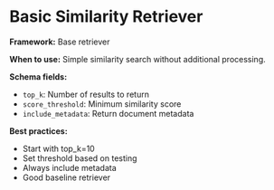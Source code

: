 # Basic Similarity Retriever

**Framework:** Base retriever

**When to use:** Simple similarity search without additional processing.

**Schema fields:**
- `top_k`: Number of results to return
- `score_threshold`: Minimum similarity score
- `include_metadata`: Return document metadata

**Best practices:**
- Start with top_k=10
- Set threshold based on testing
- Always include metadata
- Good baseline retriever